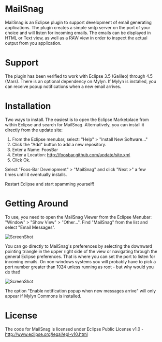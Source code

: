 MailSnag
========

MailSnag is an Eclipse plugin to support development of email generating applications.  The plugin creates a simple smtp server on the port of your choice and will listen for incoming emails.  The emails can be displayed in HTML or Text view, as well as a RAW view in order to inspect the actual output from you application.

Support
=======
The plugin has been verified to work with Eclipse 3.5 (Galileo) through 4.5 (Mars).  There is an optional dependency on Mylyn.  If Mylyn is installed, you can receive popup notifications when a new email arrives.

Installation
============
Two ways to install.  The easiest is to open the Eclipse Marketplace from within Eclipse and search for MailSnag. 
Alternatively, you can install it directly from the update site:

1. From the Eclipse menubar, select: "Help" > "Install New Software..."
2. Click the "Add" button to add a new repository.
3. Enter a Name:  FoosBar
4. Enter a Location: http://foosbar.github.com/update/site.xml
5. Click Ok.

Select "Foos-Bar Development" > "MailSnag" and click "Next >" a few times until it eventually installs.

Restart Eclipse and start spamming yourself!

Getting Around
==============
To use, you need to open the MailSnag Viewer from the Eclipse Menubar: "Window" > "Show View" > "Other...".  Find "MailSnag" from the list and select "Email Messages".

![ScreenShot](http://foosbar.github.com/images/mailsnag-default.png)

You can go directly to MailSnag's preferences by selecting the downward pointing triangle in the upper right side of the view or navigating through the general Eclipse preferences.  That is where you can set the port to listen for incoming emails.  On non-windows systems you will probably have to pick a port number greater than 1024 unless running as root - but why would you do that!

![ScreenShot](http://foosbar.github.com/images/mailsnag-preferences.png)

The option "Enable notification popup when new messages arrive" will only appear if Mylyn Commons is installed.

License
=======
The code for MailSnag is licensed under Eclipse Public License v1.0 - http://www.eclipse.org/legal/epl-v10.html
